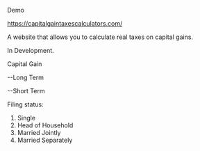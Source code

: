 Demo

https://capitalgaintaxescalculators.com/

A website that allows you to calculate real taxes on capital gains.

In Development.


Capital Gain


  --Long Term
  
  
  --Short Term
  
  Filing status:
  1. Single
  2. Head of Household
  3. Married Jointly
  4. Married Separately
  
